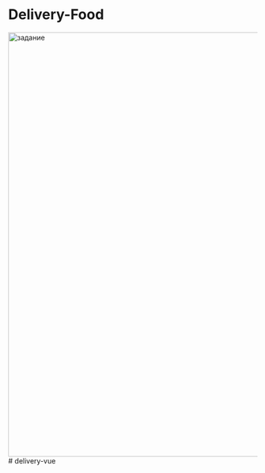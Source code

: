 ﻿# Delivery-Food


<img width="1820" height="857" alt="задание" src="https://github.com/user-attachments/assets/2dfcc75e-ab8e-497d-b132-3dc9d9c492b5" />
#   d e l i v e r y - v u e 
 
 

